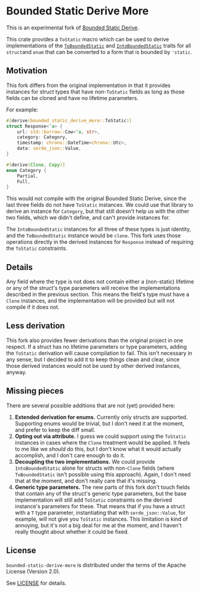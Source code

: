# Bounded Static Derive More

This is an experimental fork of [Bounded Static Derive](https://github.com/fujiapple852/bounded-static/tree/master/bounded-static-derive).

This crate provides a `ToStatic` macro which can be used to derive implementations of
the [`ToBoundedStatic`](https://docs.rs/bounded-static/0.8.0/bounded_static/trait.ToBoundedStatic.html) and
[`IntoBoundedStatic`](https://docs.rs/bounded-static/0.8.0/bounded_static/trait.IntoBoundedStatic.html) traits for all `struct`and `enum`
that can be converted to a form that is bounded by `'static`.

## Motivation

This fork differs from the original implementation in that it provides instances for struct types that
have non-`ToStatic` fields as long as those fields can be cloned and have no lifetime parameters.

For example:

```rust
#[derive(bounded_static_derive_more::ToStatic)]
struct Response<'a> {
    url: std::borrow::Cow<'a, str>,
    category: Category,
    timestamp: chrono::DateTime<chrono::Utc>,
    data: serde_json::Value,
}

#[derive(Clone, Copy)]
enum Category {
    Partial,
    Full,
}
```

This would not compile with the original Bounded Static Derive, since the last three fields do not have `ToStatic` instances.
We could use that library to derive an instance for `Category`, but that still doesn't help us with the other two fields,
which we didn't define, and can't provide instances for.

The `IntoBoundedStatic` instances for all three of these types is just identity, and the `ToBoundedStatic` instance would be
`clone`. This fork uses those operations directly in the derived instances for `Response` instead of requiring the `ToStatic`
constraints.

## Details

Any field where the type is not does not contain either a (non-static) lifetime or any of the struct's type parameters will
receive the implementations described in the previous section. This means the field's type must have a `Clone` instances,
and the implementation will be provided but will not compile if it does not.

## Less derivation

This fork also provides fewer derivations than the original project in one respect. If a struct has no lifetime parameters or
type parameters, adding the `ToStatic` derivation will cause compilation to fail. This isn't necessary in any sense, but I
decided to add it to keep things clean and clear, since those derived instances would not be used by other derived instances,
anyway.

## Missing pieces

There are several possible additions that are not (yet) provided here:

1. **Extended derivation for enums.** Currently only structs are supported. Supporting enums would be trivial, but I don't need it at the moment, and prefer to keep the diff small.
2. **Opting out via attribute.** I guess we could support using the `ToStatic` instances in cases where the `Clone` treatment
   would be applied. It feels to me like we _should_ do this, but I don't know what it would actually accomplish, and I don't care enough to do it.
3. **Decoupling the two implementations.** We could provide `IntoBoundedStatic` alone for structs with non-`Clone` fields (where `ToBoundedStatic` isn't possible using this
   approach). Again, I don't need that at the moment, and don't really care that it's missing.
4. **Generic type parameters.** The new parts of this fork don't touch fields that contain any of the struct's generic type parameters, but the base implementation will
   still add `ToStatic` constraints on the derived instance's parameters for these. That means that if you have a struct with a `T` type parameter, instantiating that with
   `serde_json::Value`, for example, will not give you `ToStatic` instances. This limitation is kind of annoying, but it's not a big deal for me at the moment,
   and I haven't really thought about whether it could be fixed.

## License

`bounded-static-derive-more` is distributed under the terms of the Apache License (Version 2.0).

See [LICENSE](LICENSE) for details.
